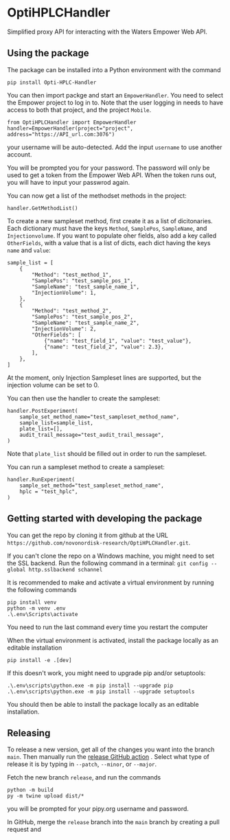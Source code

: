 # OptiHPLCHandler

Simplified proxy API for interacting with the Waters Empower Web API.

## Using the package

The package can be installed into a Python environment with the command

```
pip install Opti-HPLC-Handler
```

You can then import packge and start an `EmpowerHandler`. You need to select the Empower
project to log in to. Note that the user logging in needs to have access to both that
project, and the project `Mobile`.

```
from OptiHPLCHandler import EmpowerHandler
handler=EmpowerHandler(project="project", address="https://API_url.com:3076")
```

your username will be auto-detected. Add the input `username` to use another account.

You will be prompted you for your password. The password will only be used to get a
token from the Empower Web API. When the token runs out, you will have to input your
passwrod again.

You can now get a list of the methodset methods in the project:

```
handler.GetMethodList()
```

To create a new sampleset method, first create it as a list of dicitonaries. Each
dictionary must have the keys `Method`, `SamplePos`, `SampleName`, and
`Injectionvolume`. If you want to populate oher fields, also add a key called
`OtherFields`, with a value that is a list of dicts, each dict having the keys `name`
and `value`:

```
sample_list = [
    {
        "Method": "test_method_1",
        "SamplePos": "test_sample_pos_1",
        "SampleName": "test_sample_name_1",
        "InjectionVolume": 1,
    },
    {
        "Method": "test_method_2",
        "SamplePos": "test_sample_pos_2",
        "SampleName": "test_sample_name_2",
        "InjectionVolume": 2,
        "OtherFields": [
            {"name": "test_field_1", "value": "test_value"},
            {"name": "test_field_2", "value": 2.3},
        ],
    },
]
```

At the moment, only Injection Sampleset lines are supported, but the injection volume
can be set to 0.

You can then use the handler to create the sampleset:

```
handler.PostExperiment(
    sample_set_method_name="test_sampleset_method_name",
    sample_list=sample_list,
    plate_list=[],
    audit_trail_message="test_audit_trail_message",
)
```

Note that `plate_list` should be filled out in order to run the sampleset.

You can run a sampleset method to create a sampleset:

```
handler.RunExperiment(
    sample_set_method="test_sampleset_method_name",
    hplc = "test_hplc",
)
```

## Getting started with developing the package

You can get the repo by cloning it from github at the URL
`https://github.com/novonordisk-research/OptiHPLCHandler.git`.

If you can't clone the repo on a Windows machine, you might need to set the SSL backend.
Run the following command in a terminal:
`git config --global http.sslbackend schannel`

It is recommended to make and activate a virtual environment by running the following
commands

```
pip install venv
python -m venv .env
.\.env\Scripts\activate
```

You need to run the last command every time you restart the computer

When the virtual environment is activated, install the package locally as an editable
installation

```
pip install -e .[dev]
```

If this doesn't work, you might need to upgrade pip and/or setuptools:

```
.\.env\scripts\python.exe -m pip install --upgrade pip
.\.env\scripts\python.exe -m pip install --upgrade setuptools
```

You should then be able to install the package locally as an editable installation.

## Releasing

To release a new version, get all of the changes you want into the branch `main`.
Then manually run the
[release GitHub action](https://github.com/novonordisk-research/OptiHPLCHandler/actions/workflows/release.yml)
. Select what type of release it is by typing in `--patch`, `--minor`, or `--major`.

Fetch the new branch `release`, and run the commands

```
python -m build
py -m twine upload dist/*
```

you will be prompted for your pipy.org username and password.

In GitHub, merge the `release` branch into the `main` branch by creating a pull
request and
